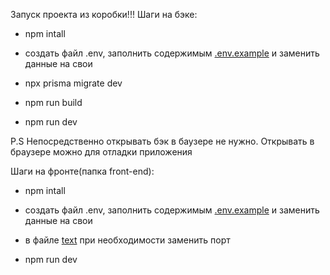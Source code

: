 Запуск проекта из коробки!!!
Шаги на бэке:

- npm intall <!--установка всех пакетов -->

- создать файл .env, заполнить содержимым [.env.example](.env.example) и заменить данные на свои

- npx prisma migrate dev <!-- Формирование таблиц в вашей бд-->

- npm run build <!-- Формирование js файлов из ts-->

- npm run dev <!-- Запуск проекта по адрессу в консоли-->

P.S Непосредственно открывать бэк в баузере не нужно. Открывать в браузере можно для отладки приложения

Шаги на фронте(папка front-end):

- npm intall <!--установка всех пакетов -->

- создать файл .env, заполнить содержимым [.env.example](front-end/.env.example) и заменить данные на свои

- в файле [text](front-end/vite.config.ts) при необходимости заменить порт

- npm run dev <!-- Запуск проекта по адрессу в консоли-->